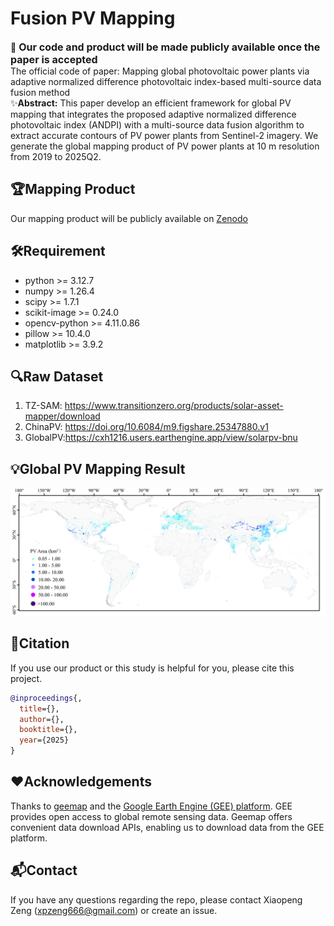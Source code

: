 # Fusion PV Mapping
📢 <font size=3>**Our code and product will be made publicly available once the paper is accepted**</font>  
The official code of paper: Mapping global photovoltaic power plants via adaptive
normalized difference photovoltaic index-based multi-source data fusion method  
✨**Abstract:** This paper develop an efficient framework for global PV mapping that integrates the proposed adaptive normalized difference photovoltaic index
(ANDPI) with a multi-source data fusion algorithm to extract accurate contours of PV power plants from Sentinel-2 imagery. We generate the global mapping product of PV power plants at 10 m resolution from 2019 to 2025Q2.

## 🏆Mapping Product
Our mapping product will be publicly available on [Zenodo]()

## 🛠️Requirement
* python >= 3.12.7
* numpy >= 1.26.4
* scipy >= 1.7.1
* scikit-image >= 0.24.0
* opencv-python >= 4.11.0.86
* pillow >= 10.4.0
* matplotlib >= 3.9.2

## 🔍Raw Dataset
1. TZ-SAM: https://www.transitionzero.org/products/solar-asset-mapper/download
2. ChinaPV: https://doi.org/10.6084/m9.figshare.25347880.v1
3. GlobalPV:https://cxh1216.users.earthengine.app/view/solarpv-bnu
## 💡Global PV Mapping Result
![image](assets/mapping_2025.png)

## 📜Citation
If you use our product or this study is helpful for you, please cite this project.
```bibtex
@inproceedings{,
  title={},
  author={},
  booktitle={},
  year={2025}
}
```
## ❤️Acknowledgements
Thanks to [geemap](https://geemap.org/) and the [Google Earth Engine (GEE) platform](https://earthengine.google.com/). 
GEE provides open access to global remote sensing data. Geemap offers convenient data download APIs, enabling us to download data from the GEE platform.

## 📬Contact
If you have any questions regarding the repo, please contact Xiaopeng Zeng (xpzeng666@gmail.com) or create an issue.

